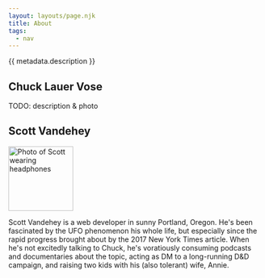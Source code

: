 ```yaml
---
layout: layouts/page.njk
title: About
tags:
  - nav
---
```


{{ metadata.description }}

## Chuck Lauer Vose

TODO: description & photo

## Scott Vandehey

<img src="/images/scott.jpg" width="128" height="128" alt="Photo of Scott wearing headphones" class="about__photo" />

Scott Vandehey is a web developer in sunny Portland, Oregon. He's been fascinated by the UFO phenomenon his whole life, but especially since the rapid progress brought about by the 2017 New York Times article. When he's not excitedly talking to Chuck, he's voratiously consuming podcasts and documentaries about the topic, acting as DM to a long-running D&D campaign, and raising two kids with his (also tolerant) wife, Annie.
